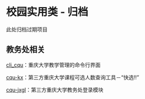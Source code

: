 # 校园实用类 - 归档

此处归档过期项目

## 教务处相关

[cli\_cqu](https://github.com/zombie110year/cli_cqu)：重庆大学教学管理的命令行界面

[cqu-kx](https://github.com/CQU-AI/cqu-kx)：第三方重庆大学课程可选人数查询工具－“快选!!”

[cqu-jxgl](https://github.com/CQU-AI/cqu-jxgl)：第三方重庆大学教务处登录模块

